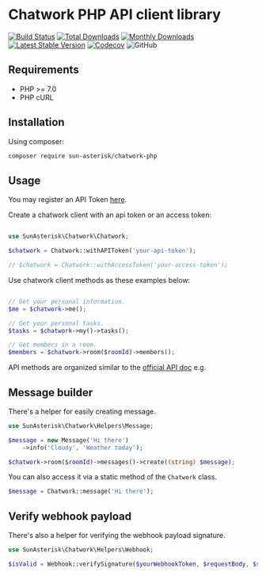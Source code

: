# Chatwork PHP API client library

[![Build Status](https://travis-ci.org/sun-asterisk-research/chatwork-php.svg?branch=master)](https://travis-ci.org/sun-asterisk-research/chatwork-php)
[![Total Downloads](https://poser.pugx.org/sun-asterisk/chatwork-php/downloads.png)](https://packagist.org/packages/sun-asterisk/chatwork-php)
[![Monthly Downloads](https://poser.pugx.org/sun-asterisk/chatwork-php/d/monthly.png)](https://packagist.org/packages/sun-asterisk/chatwork-php)
[![Latest Stable Version](https://poser.pugx.org/sun-asterisk/chatwork-php/v/stable)](https://packagist.org/packages/sun-asterisk/chatwork-php)
[![Codecov](https://img.shields.io/codecov/c/github/sun-asterisk-research/chatwork-php)](https://codecov.io/gh/sun-asterisk-research/chatwork-php)
![GitHub](https://img.shields.io/github/license/sun-asterisk-research/chatwork-php.svg)

## Requirements

- PHP >= 7.0
- PHP cURL

## Installation

Using composer:

```sh
composer require sun-asterisk/chatwork-php
```

## Usage

You may register an API Token [here](https://www.chatwork.com/service/packages/chatwork/subpackages/api/token.php).

Create a chatwork client with an api token or an access token:

```php

use SunAsterisk\Chatwork\Chatwork;

$chatwork = Chatwork::withAPIToken('your-api-token');

// $chatwork = Chatwork::withAccessToken('your-access-token');
```

Use chatwork client methods as these examples below:

```php

// Get your personal information.
$me = $chatwork->me();

// Get your personal tasks.
$tasks = $chatwork->my()->tasks();

// Get members in a room.
$members = $chatwork->room($roomId)->members();
```

API methods are organized similar to the [official API doc](http://developer.chatwork.com/ja/endpoints.html) e.g.

## Message builder

There's a helper for easily creating message.

```php
use SunAsterisk\Chatwork\Helpers\Message;

$message = new Message('Hi there')
    ->info('Cloudy', 'Weather today');

$chatwork->room($roomId)->messages()->create((string) $message);
```

You can also access it via a static method of the `Chatwork` class.

```php
$message = Chatwork::message('Hi there');
```

## Verify webhook payload

There's also a helper for verifying the webhook payload signature.

```php
use SunAsterisk\Chatwork\Helpers\Webhook;

$isValid = Webhook::verifySignature($yourWebhookToken, $requestBody, $signature);
```
